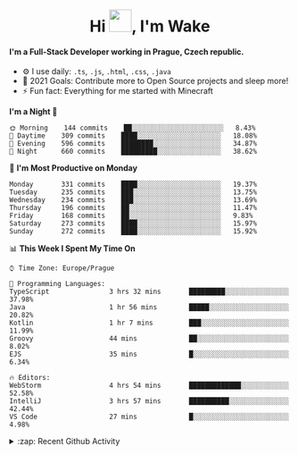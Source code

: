 <h1 align="center">Hi <img src="https://raw.githubusercontent.com/MrWakeCZ/MrWakeCZ/master/Hi.gif" width="40px" />, I'm Wake</h1>

#### I'm a Full-Stack Developer working in Prague, Czech republic.
- ⚙️ I use daily: `.ts`, `.js`, `.html`, `.css`, `.java`
- 🥅 2021 Goals: Contribute more to Open Source projects and sleep more!
- ⚡ Fun fact: Everything for me started with Minecraft

<!--START_SECTION:waka-->
**I'm a Night 🦉** 

```text
🌞 Morning    144 commits    ██░░░░░░░░░░░░░░░░░░░░░░░   8.43% 
🌆 Daytime    309 commits    ████░░░░░░░░░░░░░░░░░░░░░   18.08% 
🌃 Evening    596 commits    ████████░░░░░░░░░░░░░░░░░   34.87% 
🌙 Night      660 commits    █████████░░░░░░░░░░░░░░░░   38.62%

```
📅 **I'm Most Productive on Monday** 

```text
Monday       331 commits    ████░░░░░░░░░░░░░░░░░░░░░   19.37% 
Tuesday      235 commits    ███░░░░░░░░░░░░░░░░░░░░░░   13.75% 
Wednesday    234 commits    ███░░░░░░░░░░░░░░░░░░░░░░   13.69% 
Thursday     196 commits    ██░░░░░░░░░░░░░░░░░░░░░░░   11.47% 
Friday       168 commits    ██░░░░░░░░░░░░░░░░░░░░░░░   9.83% 
Saturday     273 commits    ████░░░░░░░░░░░░░░░░░░░░░   15.97% 
Sunday       272 commits    ████░░░░░░░░░░░░░░░░░░░░░   15.92%

```


📊 **This Week I Spent My Time On** 

```text
⌚︎ Time Zone: Europe/Prague

💬 Programming Languages: 
TypeScript               3 hrs 32 mins       █████████░░░░░░░░░░░░░░░░   37.98% 
Java                     1 hr 56 mins        █████░░░░░░░░░░░░░░░░░░░░   20.82% 
Kotlin                   1 hr 7 mins         ███░░░░░░░░░░░░░░░░░░░░░░   11.99% 
Groovy                   44 mins             ██░░░░░░░░░░░░░░░░░░░░░░░   8.02% 
EJS                      35 mins             █░░░░░░░░░░░░░░░░░░░░░░░░   6.34%

🔥 Editors: 
WebStorm                 4 hrs 54 mins       █████████████░░░░░░░░░░░░   52.58% 
IntelliJ                 3 hrs 57 mins       ██████████░░░░░░░░░░░░░░░   42.44% 
VS Code                  27 mins             █░░░░░░░░░░░░░░░░░░░░░░░░   4.98%

```


<!--END_SECTION:waka-->

<details>
  <summary>:zap: Recent Github Activity</summary>

<!--START_SECTION:activity-->
1. 🎉 Merged PR [#11](https://github.com/craftmania-cz/craftapi/pull/11) in [craftmania-cz/craftapi](https://github.com/craftmania-cz/craftapi)
2. 🎉 Merged PR [#6](https://github.com/craftmania-cz/craftlobby/pull/6) in [craftmania-cz/craftlobby](https://github.com/craftmania-cz/craftlobby)
3. 🎉 Merged PR [#89](https://github.com/waked-cz/corgi/pull/89) in [waked-cz/corgi](https://github.com/waked-cz/corgi)
4. 🎉 Merged PR [#2](https://github.com/craftmania-cz/craftcore/pull/2) in [craftmania-cz/craftcore](https://github.com/craftmania-cz/craftcore)
5. 🎉 Merged PR [#7](https://github.com/craftmania-cz/craftlobby/pull/7) in [craftmania-cz/craftlobby](https://github.com/craftmania-cz/craftlobby)
<!--END_SECTION:activity-->

</details>
